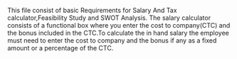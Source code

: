 This file consist of basic Requirements for Salary And Tax
calculator,Feasibility Study and SWOT Analysis. The salary calculator
consists of a functional box where you enter the cost to company(CTC)
and the bonus included in the CTC.To calculate the in hand salary the
employee must need to enter the cost to company and the bonus if any as
a fixed amount or a percentage of the CTC.
